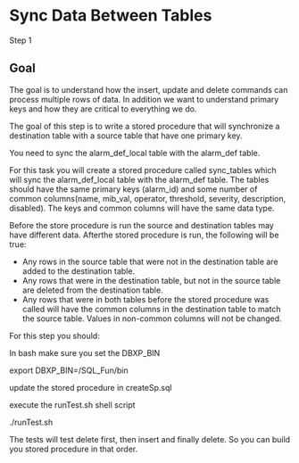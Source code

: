 # Sync Data Between Tables 

Step 1 

## Goal

The goal is to understand how the insert, update and delete commands can process multiple rows of data. In addition we want to understand primary keys and how they are critical to everything we do.


The goal of this step is to write a stored procedure that will synchronize a destination table with a source table that have one primary key.

You need to sync the alarm_def_local table with the alarm_def table. 

For this task you will create a stored procedure called sync_tables which will sync the alarm_def_local table with the alarm_def table. The tables should have the same primary keys (alarm_id) and some number of common columns(name, mib_val, operator, threshold, severity, description, disabled). The keys and common columns will have the same data type.


Before the store procedure is run the source and destination tables may have different data. Afterthe stored procedure is run, the following will be true:
- Any rows in the source table that were not in the destination table are added to the destination table.
- Any rows that were in the destination table, but not in the source table are deleted from the destination table.
- Any rows that were in both tables before the stored procedure was called will have the common columns in the destination table to match the source table. Values in non-common columns will not be changed. 


For this step you should:

In bash make sure you set the DBXP_BIN

export DBXP_BIN=<path>/SQL_Fun/bin

update the stored procedure in createSp.sql

execute the runTest.sh shell script

./runTest.sh 


The tests will test delete first, then insert and finally delete. So you can build you stored procedure in that order.



